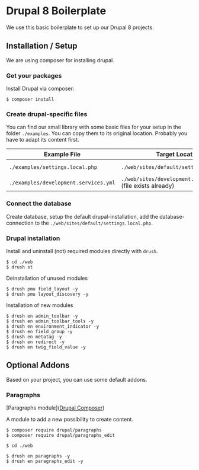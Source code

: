 # Drupal 8 Boilerplate

We use this basic boilerplate to set up our Drupal 8 projects.

## Installation / Setup

We are using composer for installing drupal.

### Get your packages
Install Drupal via composer:

    $ composer install 

### Create drupal-specific files
You can find our small library with some basic files for your setup in the folder `./examples`.
You can copy them to its original location. Probably you have to adapt its content first.

| Example File | Target Location | Enable? |
| --- | --- | --- |
| `./examples/settings.local.php` | `./web/sites/default/settings.local.php` | **YES**, in `./web/sites/default/settings.php` |
| `./examples/development.services.yml` | `./web/sites/development.services.yml` (file exists already) | **YES**, in `./web/sites/default/settings.php` |

### Connect the database
Create database, setup the default drupal-installation, add the database-connection to the `./web/sites/default/settings.local.php`.

### Drupal installation
Install and uninstall (not) required modules directly with `drush`.

    $ cd ./web
    $ drush st

Deinstallation of unused modules

    $ drush pmu field_layout -y
    $ drush pmu layout_discovery -y

Installation of new modules

    $ drush en admin_toolbar -y
    $ drush en admin_toolbar_tools -y
    $ drush en environment_indicator -y
    $ drush en field_group -y
    $ drush en metatag -y
    $ drush en redirect -y
    $ drush en twig_field_value -y
    
## Optional Addons
Based on your project, you can use some default addons.

### Paragraphs
[Paragraphs module]([Drupal Composer](https://www.drupal.org/docs/develop/using-composer/using-composer-with-drupal))

A module to add a new possibility to create content. 

    $ composer require drupal/paragraphs
    $ composer require drupal/paragraphs_edit
    
    $ cd ./web
    
    $ drush en paragraphs -y
    $ drush en paragraphs_edit -y